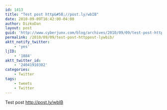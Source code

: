 ```yaml
---
id: 1413
title: "Test post http&#58;//post.ly/wbIB"
date: 2010-09-09T16:42:00-04:00
author: DizkoDan
layout: post
guid: 'http://www.cyberjunx.com/blog/archives/2010/09/09/test-post-httppost-lywbib/'
permalink: /2010/09/09/test-post-httppost-lywbib/
aktt_notify_twitter:
    - 'yes'
ljID:
    - '1084'
aktt_twitter_id:
    - '24041910382'
categories:
    - Twitter
tags:
    - tweets
    - Twitter
---
```


Test post <http://post.ly/wbIB>